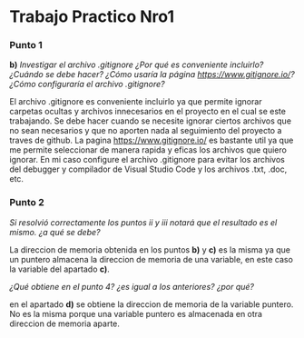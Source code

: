 # Trabajo Practico Nro1

### Punto 1

**b)** _Investigar el archivo .gitignore ¿Por qué es conveniente incluirlo? ¿Cuándo se debe hacer? ¿Cómo usaría la página https://www.gitignore.io/? ¿Cómo configuraría el archivo .gitignore?_

El archivo .gitignore  es conveniente incluirlo ya que permite ignorar carpetas ocultas y archivos innecesarios en el proyecto en el cual se este trabajando. Se debe hacer cuando se necesite ignorar ciertos archivos que no sean necesarios y que no aporten nada al seguimiento del proyecto a traves de github.
La pagina https://www.gitignore.io/ es bastante util ya que me permite seleccionar de manera rapida y eficas los archivos que quiero ignorar.
En mi caso configure el archivo .gitignore para evitar los archivos del debugger y compilador de Visual Studio Code y los archivos .txt, .doc, etc.

### Punto 2 

_Si resolvió correctamente los puntos ii y iii notará que el resultado es el mismo. ¿a qué se debe?_

La direccion de memoria obtenida en los puntos **b)** y **c)** es la misma ya que un puntero almacena la direccion de memoria de una variable, en este caso la variable del apartado **c)**.

_¿Qué obtiene en el punto 4? ¿es igual a los anteriores? ¿por qué?_

en el apartado **d)** se obtiene la direccion de memoria de la variable puntero. No es la misma porque una variable puntero es almacenada en otra direccion de memoria aparte.